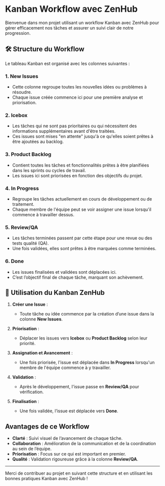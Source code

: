 # Kanban Workflow avec ZenHub

Bienvenue dans mon projet utilisant un workflow Kanban avec ZenHub pour gérer efficacement nos tâches et assurer un suivi clair de notre progression.

## 🛠️ Structure du Workflow

Le tableau Kanban est organisé avec les colonnes suivantes :

### 1. **New Issues**
- Cette colonne regroupe toutes les nouvelles idées ou problèmes à résoudre.
- Chaque issue créée commence ici pour une première analyse et priorisation.

### 2. **Icebox**
- Les tâches qui ne sont pas prioritaires ou qui nécessitent des informations supplémentaires avant d'être traitées.
- Ces issues sont mises "en attente" jusqu'à ce qu'elles soient prêtes à être ajoutées au backlog.

### 3. **Product Backlog**
- Contient toutes les tâches et fonctionnalités prêtes à être planifiées dans les sprints ou cycles de travail.
- Les issues ici sont priorisées en fonction des objectifs du projet.

### 4. **In Progress**
- Regroupe les tâches actuellement en cours de développement ou de traitement.
- Chaque membre de l'équipe peut se voir assigner une issue lorsqu'il commence à travailler dessus.

### 5. **Review/QA**
- Les tâches terminées passent par cette étape pour une revue ou des tests qualité (QA).
- Une fois validées, elles sont prêtes à être marquées comme terminées.

### 6. **Done**
- Les issues finalisées et validées sont déplacées ici.
- C’est l’objectif final de chaque tâche, marquant son achèvement.

## 🚀 Utilisation du Kanban ZenHub

1. **Créer une Issue** : 
   - Toute tâche ou idée commence par la création d’une issue dans la colonne **New Issues**.

2. **Priorisation** :
   - Déplacer les issues vers **Icebox** ou **Product Backlog** selon leur priorité.

3. **Assignation et Avancement** :
   - Une fois priorisée, l'issue est déplacée dans **In Progress** lorsqu'un membre de l'équipe commence à y travailler.

4. **Validation** :
   - Après le développement, l'issue passe en **Review/QA** pour vérification.

5. **Finalisation** :
   - Une fois validée, l’issue est déplacée vers **Done**.

## Avantages de ce Workflow

- **Clarté** : Suivi visuel de l’avancement de chaque tâche.
- **Collaboration** : Amélioration de la communication et de la coordination au sein de l’équipe.
- **Priorisation** : Focus sur ce qui est important en premier.
- **Qualité** : Validation rigoureuse grâce à la colonne **Review/QA**.

---

Merci de contribuer au projet en suivant cette structure et en utilisant les bonnes pratiques Kanban avec ZenHub ! 
